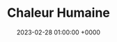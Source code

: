---
layout: none
title:  "Chaleur Humaine"
artist: "Christine and the Queens"
art: "christineandthequeens-chaleurhumaine.jpg"
spotify_url: https://open.spotify.com/album/0xWXamgZr4z2zSYrvcoOar
date:   2023-02-28 01:00:00 +0000
categories: album
tags: [female, pop, french]
---